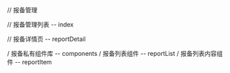 // 报备管理

// 报备管理列表 -- index

// 报备详情页 -- reportDetail




/ 报备私有组件库 -- components
    / 报备列表组件 -- reportList
        / 报备列表内容组件 -- reportItem
        
